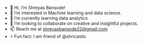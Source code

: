 - 👋 Hi, I’m Shreyas Bansode!
- 👀 I’m interested in Machine learning and data science.
- 🌱 I’m currently learning data analytics
- 💞️ I’m looking to collaborate on creative and insightful projects.
- 📫 Reach me at shreyasbansode22@gmail.com
- ⚡ Fun fact: I am friend of @shricastic

<!---
shreyasbansode7/shreyasbansode7 is a ✨ special ✨ repository because its `README.md` (this file) appears on your GitHub profile.
You can click the Preview link to take a look at your changes.
--->

